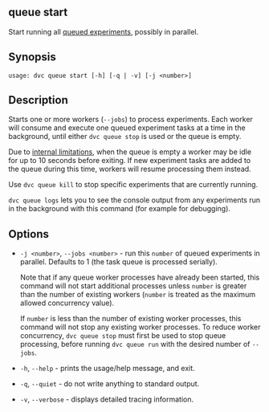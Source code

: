 ## queue start

Start running all [queued experiments], possibly in parallel.

[queued experiments]:
  /doc/user-guide/experiment-management/running-experiments#the-experiments-queue

## Synopsis

```usage
usage: dvc queue start [-h] [-q | -v] [-j <number>]
```

## Description

Starts one or more workers (`--jobs`) to process experiments. Each worker will
consume and execute one queued experiment tasks at a time in the background,
until either `dvc queue stop` is used or the queue is empty.

<admon type="info">

Due to [internal limitations], when the queue is empty a worker may be idle for
up to 10 seconds before exiting. If new experiment tasks are added to the queue
during this time, workers will resume processing them instead.

[internal limitations]:
  /doc/user-guide/experiment-management/running-experiments#how-are-experiments-queued

</admon>

<admon type="tip">

Use `dvc queue kill` to stop specific experiments that are currently running.

`dvc queue logs` lets you to see the console output from any experiments run in
the background with this command (for example for debugging).

</admon>

## Options

- `-j <number>`, `--jobs <number>` - run this `number` of queued experiments in
  parallel. Defaults to 1 (the task queue is processed serially).

  <admon type="info">

  Note that if any queue worker processes have already been started, this
  command will not start additional processes unless `number` is greater than
  the number of existing workers (`number` is treated as the maximum allowed
  concurrency value).

  If `number` is less than the number of existing worker processes, this command
  will not stop any existing worker processes. To reduce worker concurrency,
  `dvc queue stop` must first be used to stop queue processing, before running
  `dvc queue run` with the desired number of `--jobs`.

  </admon>

- `-h`, `--help` - prints the usage/help message, and exit.

- `-q`, `--quiet` - do not write anything to standard output.

- `-v`, `--verbose` - displays detailed tracing information.
